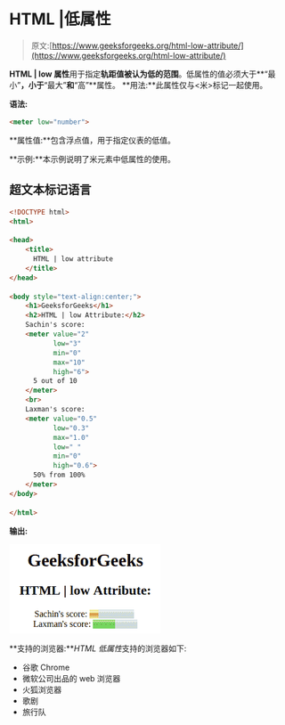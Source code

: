 # HTML |低属性

> 原文:[https://www.geeksforgeeks.org/html-low-attribute/](https://www.geeksforgeeks.org/html-low-attribute/)

**HTML | low 属性**用于指定**轨距值被认为低的范围**。低属性的值必须大于**“最小”**，小于**“最大”**和**“高”**属性。
**用法:**此属性仅与<米>标记一起使用。

**语法:**

```html
<meter low="number">
```

**属性值:**包含浮点值，用于指定仪表的低值。

**示例:**本示例说明了米元素中低属性的使用。

## 超文本标记语言

```html
<!DOCTYPE html>
<html>

<head>
    <title>
      HTML | low attribute
    </title>
</head>

<body style="text-align:center;">
    <h1>GeeksforGeeks</h1>
    <h2>HTML | low Attribute:</h2>
    Sachin's score:
    <meter value="2"
           low="3"
           min="0"
           max="10"
           high="6">
      5 out of 10
    </meter>
    <br>
    Laxman's score:
    <meter value="0.5"
           low="0.3"
           max="1.0"
           low=" "
           min="0"
           high="0.6">
      50% from 100%
    </meter>
</body>

</html>
```

**输出:**

![](img/272c51c6150536f206df263268c42288.png)

**支持的浏览器:***HTML 低属性*支持的浏览器如下:

*   谷歌 Chrome
*   微软公司出品的 web 浏览器
*   火狐浏览器
*   歌剧
*   旅行队